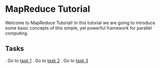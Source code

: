 # MapReduce Tutorial

Welcome to MapReduce Tutorial! In this tutorial we are going to introduce some basic concepts of this simple, yet powerful framework for parallel computing.


## Tasks
. Go to [task 1](task1/README.md)
. Go to [task 2](task2/README.md)
. Go to [task 3](task3/README.md)
